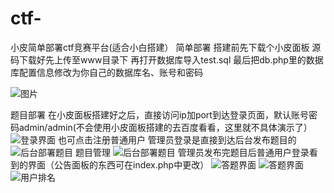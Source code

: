 # ctf-
小皮简单部署ctf竞赛平台(适合小白搭建）
简单部署
搭建前先下载个小皮面板
源码下载好先上传至www目录下
再打开数据库导入test.sql
最后把db.php里的数据库配置信息修改为你自己的数据库名、账号和密码

![图片](https://github.com/user-attachments/assets/9daf6936-099e-45e6-b2b8-99c567441e73)

题目部署
在小皮面板搭建好之后，直接访问ip加port到达登录页面，默认账号密码admin/admin(不会使用小皮面板搭建的去百度看看，这里就不具体演示了）
![登录界面](https://github.com/user-attachments/assets/061a329b-aada-4615-a1cf-008c535d7748)
也可点击注册普通用户
管理员登录是直接到达后台发布题目的
![后台部署题目](https://github.com/user-attachments/assets/9ef9f074-a3d0-41ce-8b69-e90aafad8fb5)
题目管理
![后台部署题目](https://github.com/user-attachments/assets/30d3f00e-3f04-43ba-9376-5e804cc5afb3)
管理员发布完题目后普通用户登录看到的界面（公告面板的东西可在index.php中更改）
![答题界面](https://github.com/user-attachments/assets/0dd62e90-9075-49d4-9be3-4322edbdd046)
![答题界面](https://github.com/user-attachments/assets/8b00a08b-f4d4-494d-8e75-513296d18460)
![用户排名](https://github.com/user-attachments/assets/656c8644-eb36-4909-ba9e-149fedcbf94d)
